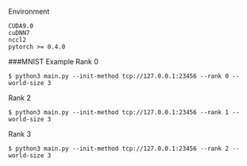 Environment
```
CUDA9.0 
cuDNN7 
nccl2
pytorch >= 0.4.0
```
###MNIST Example
Rank 0
```
$ python3 main.py --init-method tcp://127.0.0.1:23456 --rank 0 --world-size 3
```
Rank 2
```
$ python3 main.py --init-method tcp://127.0.0.1:23456 --rank 1 --world-size 3
```
Rank 3
```
$ python3 main.py --init-method tcp://127.0.0.1:23456 --rank 2 --world-size 3
```
